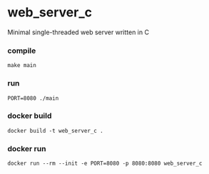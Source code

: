 # web_server_c
Minimal single-threaded web server written in C

### compile
```make main```

### run
```PORT=8080 ./main```

### docker build
```docker build -t web_server_c .```

### docker run
```docker run --rm --init -e PORT=8080 -p 8080:8080 web_server_c```
